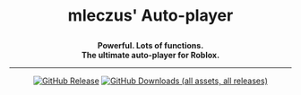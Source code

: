 # <p align='center'>mleczus' Auto-player</p>

<p align='center'>
  <strong>Powerful. Lots of functions.<br>
  The ultimate auto-player for Roblox.</strong>
</p>

***

<p align='center'>
  <a href='https://github.com/Mleczyk/mleczus-autoplayer/releases/latest'><img alt="GitHub Release" src="https://img.shields.io/github/v/release/mleczyk/mleczus-autoplayer?include_prereleases&sort=date&display_name=release&label=Latest%20release&color=00bb00"></a>
  <a href='https://github.com/Mleczyk/mleczus-autoplayer/releases/'><img alt="GitHub Downloads (all assets, all releases)" src="https://img.shields.io/github/downloads/mleczyk/mleczus-autoplayer/total?label=Download&color=00bb00"></a>
</p>

